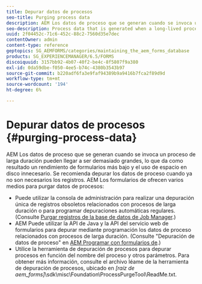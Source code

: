 ```yaml
---
title: Depurar datos de procesos
seo-title: Purging process data
description: AEM Los datos de proceso que se generan cuando se invoca un proceso de larga duración pueden llegar a ser demasiado grandes, lo que da como resultado un rendimiento de formularios más bajo y el uso de espacio en disco innecesario. Consulte cómo puede depurar datos de proceso.
seo-description: Process data that is generated when a long-lived process is invoked can become too large, resulting in lower AEM forms performance and the use of unnecessary disk space. See how you can purge process data.
uuid: 2f04452c-71c6-452c-88c2-7560d35e7dec
contentOwner: admin
content-type: reference
geptopics: SG_AEMFORMS/categories/maintaining_the_aem_forms_database
products: SG_EXPERIENCEMANAGER/6.5/FORMS
discoiquuid: 3157bb92-4b07-40f2-be4c-8f5807f9a380
exl-id: 0da59dbe-f050-4ee5-b74c-4380b3543b97
source-git-commit: b220adf6fa3e9faf94389b9a9416b7fca2f89d9d
workflow-type: tm+mt
source-wordcount: '194'
ht-degree: 6%

---
```


# Depurar datos de procesos {#purging-process-data}

AEM Los datos de proceso que se generan cuando se invoca un proceso de larga duración pueden llegar a ser demasiado grandes, lo que da como resultado un rendimiento de formularios más bajo y el uso de espacio en disco innecesario. Se recomienda depurar los datos de proceso cuando ya no son necesarios los registros. AEM Los formularios de ofrecen varios medios para purgar datos de procesos:

* Puede utilizar la consola de administración para realizar una depuración única de registros obsoletos relacionados con procesos de larga duración o para programar depuraciones automáticas regulares. (Consulte [Purgar registros de la base de datos de Job Manager](/help/forms/using/admin-help/purge-records-job-manager-database.md#purge-records-from-the-job-manager-database).)
* AEM Puede utilizar la API de Java y la API del servicio web de formularios para depurar mediante programación los datos de proceso relacionados con procesos de larga duración. (Consulte &quot;Depuración de datos de proceso&quot; en [AEM Programar con formularios de](https://www.adobe.com/go/learn_aemforms_programming_63).)
* Utilice la herramienta de depuración de procesos para depurar procesos en función del nombre del proceso y otros parámetros. Para obtener más información, consulte el archivo léame de la herramienta de depuración de procesos, ubicado en *[raíz de aem_forms]*\sdk\misc\Foundation\ProcessPurgeTool\ReadMe.txt.
